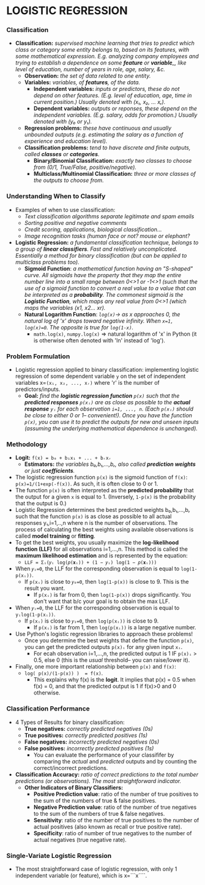 # LOGISTIC REGRESSION


### Classification
- **Classification:** *supervised machine learning that tries to predict which class or category some entity belongs to, based on its features, with some mathematical expression. E.g. analyzing company employees and trying to establish a dependence on some __feature__ or __variable___, like level of education, number of years in role, age, salary, &c.*
  - **Observation:** *the set of data related to one entity.*
  - **Variables:** *variables, of __features__, of the data.*
    - **Independent variables:** *inputs or predictors, these do not depend on other features. (E.g. level of education, age, time in current position.) Usually denoted with (x₁, x₂, ... xᵣ).*
    - **Dependent variables:** *outputs or reponses, these depend on the independent variables. (E.g. salary, odds for promotion.) Usually denoted with (y₀ or y₁).*
  - **Regression problems:** *these have continuous and usually unbounded outputs (e.g. estimating the salary as a function of experience and education level).*
  - **Classification problems:** *tend to have discrete and finite outputs, called __classes__ or __categories__.*
    - **Binary/Binomial Classification:** *exactly two classes to choose from (0/1, True/False, positive/negative).*
    - **Multiclass/Multinomial Classification:** *three or more classes of the outputs to choose from.*

### Understanding When to Classify
- Examples of when to use classification:
  - *Text classification algorithms separate legitimate and spam emails*
  - *Sorting positive and negative comments*
  - *Credit scoring, applications, biological classification...*
  - *Image recognition tasks (human face or not? mouse or elephant?*
- **Logistic Regression:** *a fundamental classification technique, belongs to a group of __linear classifiers__. Fast and relatively uncomplicated. Essentially a method for binary classification (but can be applied to multiclass problems too).*
  - **Sigmoid Function**: *a mathematical function having an "S-shaped" curve. All sigmoids have the property that they map the entire number line into a small range between 0<>1 or -1<>1 (such that the use of a sigmoid function to convert a real value to a value that can be interpreted as a __probability__. The commonest sigmoid is the __Logistic Function__, which maps any real value from 0<>1 (which maps the variables (x1, x2... xr).*
  - **Natural Logarithm Function**: *```log(x)```-> as x approaches 0, the natural log of 'x' drops toward negative infinity. When ```x=1, log(x)=0```. The opposite is true for ```log(1-x)```.*
    - ```math.log(x)```, ```numpy.log(x)``` => natural logarithm of 'x' in Python (it is otherwise often denoted with 'ln' instead of 'log').



### Problem Formulation
- Logistic regression applied to binary classification: implementing logistic regression of some dependent variable ```y``` on the set of independent variables x=```(x₁, x₂, ..., xᵣ)``` where 'r' is the number of predictors/inputs.
  - **Goal:** *find the __logistic regression function__ ```p(x)``` such that the __predicted responses__ ```p(xᵢ)``` are as close as possible to the __actual response__ ```yᵢ``` for each observation ```i=1, ..., n```. (Each ```p(xᵢ)``` should be close to either 0 or 1– convenient!). Once you have the function ```p(x)```, you can use it to predict the outputs for new and unseen inputs (assuming the underlying mathematical dependence is unchanged).*

### Methodology
- **Logit:** ```f(x) = b₀ + b₁x₁ + ... + bᵣxᵣ```
  - **Estimators:** *the variables b₀,b₁,...,bᵣ, also called __prediction weights__ or just __coefficients__.*
- The logistic regression function ```p(x)``` is the sigmoid function of ```f(x)```: ```p(x)=1/(1+exp(-f(x))```. As such, it is often close to 0 or 1. 
- The function ```p(x)``` is often interpreted as the __predicted probability__ that the output for a given ```x``` is equal to 1. (Inversely, ```1-p(x)``` is the probability that the output is 0.)
- Logistic Regression determines the best predicted weights b₀,b₁,...,bᵣ such that the function ```p(x)``` is as close as possible to all actual responses y₁,i=1,..,n where n is the number of observations. The process of calculating the best weights using available observations is called __model training__ or __fitting__.
- To get the best weights, you usually maximize the __log-likelihood function (LLF)__ for all observations i=1,...,n. This method is called the __maximum likelihood estimation__ and is represented by the equation:
  - ```LLF = Σᵢ(𝑦ᵢ log(𝑝(𝐱ᵢ)) + (1 − 𝑦ᵢ) log(1 − 𝑝(𝐱ᵢ)))```
- When ```𝑦ᵢ=0```, the LLF for the corresponding observation is equal to ```log(1-p(xᵢ))```.
  - If ```p(xᵢ)``` is close to ```𝑦₀=0```, then ```log(1-p(x))``` is close to 9. This is the result you want.
    - If ```p(xᵢ)``` is far from 0, then ```log(1-p(x))``` drops significantly. You don't want that b/c your goal is to obtain the max LLF.
- When ```𝑦ᵢ=0```, the LLF for the corresponding observation is equal to ```yᵢlog(1-p(xᵢ))```.
  - If ```p(xᵢ)``` is close to ```𝑦₁=0```, then ```log(p(xᵢ))``` is close to 9. 
    - If ```p(xᵢ)``` is far from 1, then ```log(p(xᵢ))``` is a large negative number.
- Use Python's logistic regression libraries to approach these problems!
  - Once you determine the best weights that define the function ```p(x)```, you can get the predicted outputs ```p(x)ᵢ``` for any given input ```xᵢ```.
    - For ecah observation i=1,...,n, the predicted output is 1 IF ```p(x)ᵢ``` > 0.5, else 0 (this is the *usual* threshold– you can raise/lower it).
- Finally, one more important relationship between ```p(x)``` and ```f(x)```:
  - ```log( p(x)/(1-p(x)) )  = f(x)```.
    - This explains why f(x) is the __logit__. It implies that p(x) = 0.5 when f(x) = 0, and that the predicted output is 1 if f(x)>0 and 0 otherwise.
    
    
### Classification Performance
- 4 Types of Results for binary classification:
  - **True negatives:** *correctly predicted negatives (0s)*
  - **True positives:** *correctly predicted positives (1s)*
  - **False negatives:** *incorrectly predicted negatives (0s)*
  - **False positives:** *incorrectly predicted positives (1s)*
    - You can evaluate the performance of your classififer by comparing the *actual* and *predicted* outputs and by counting the correct/incorrect predictions.
- **Classification Accuracy:** *ratio of correct predictions to the total number predictions (or observations). The most straightforward indicator.*
  - **Other Indicators of Binary Classifiers:**
    - **Positive Prediction value**: ratio of the number of true positives to the sum of the numbers of true & false positives.
    - **Negative Prediction value**: ratio of the number of true negatives to the sum of the numbers of true & false negatives.
    - **Sensitivity**: ratio of the number of true positives to the number of actual positives (also known as recall or true positive rate).
    - **Specificity**: ratio of number of true negatives to the number of actual negatives (true negative rate).


### Single-Variate Logistic Regression
- The most straightforward case of logistic regression, with only 1 independent variable (or feature), which is x=```x````.













